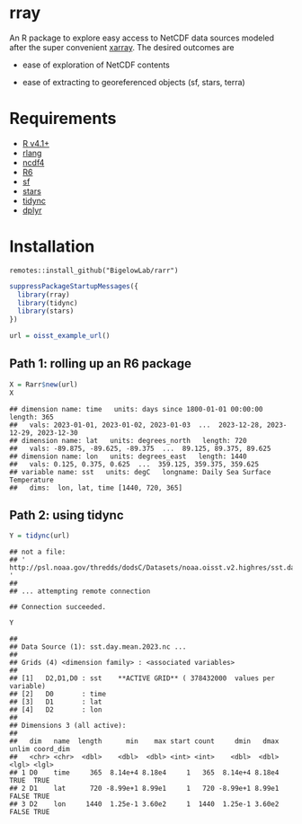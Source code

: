 rray
================

An R package to explore easy access to NetCDF data sources modeled after
the super convenient [xarray](https://xarray.dev/). The desired outcomes
are

- ease of exploration of NetCDF contents

- ease of extracting to georeferenced objects (sf, stars, terra)

# Requirements

- [R v4.1+](https://www.r-project.org/)
- [rlang](https://CRAN.R-project.org/package=rlang)
- [ncdf4](https://CRAN.R-project.org/package=ncdf4)
- [R6](https://CRAN.R-project.org/package=R6)
- [sf](https://CRAN.R-project.org/package=sf)
- [stars](https://CRAN.R-project.org/package=stars)
- [tidync](https://CRAN.R-project.org/package=tidync)
- [dplyr](https://CRAN.R-project.org/package=dplyr)

# Installation

    remotes::install_github("BigelowLab/rarr")

``` r
suppressPackageStartupMessages({
  library(rray)
  library(tidync)
  library(stars)
})

url = oisst_example_url()
```

## Path 1: rolling up an R6 package

``` r
X = Rarr$new(url)
X
```

    ## dimension name: time   units: days since 1800-01-01 00:00:00   length: 365 
    ##   vals: 2023-01-01, 2023-01-02, 2023-01-03  ...  2023-12-28, 2023-12-29, 2023-12-30 
    ## dimension name: lat   units: degrees_north   length: 720 
    ##   vals: -89.875, -89.625, -89.375  ...  89.125, 89.375, 89.625 
    ## dimension name: lon   units: degrees_east   length: 1440 
    ##   vals: 0.125, 0.375, 0.625  ...  359.125, 359.375, 359.625 
    ## variable name: sst   units: degC   longname: Daily Sea Surface Temperature 
    ##   dims:  lon, lat, time [1440, 720, 365]

## Path 2: using tidync

``` r
Y = tidync(url)
```

    ## not a file: 
    ## ' http://psl.noaa.gov/thredds/dodsC/Datasets/noaa.oisst.v2.highres/sst.day.mean.2023.nc '
    ## 
    ## ... attempting remote connection

    ## Connection succeeded.

``` r
Y
```

    ## 
    ## Data Source (1): sst.day.mean.2023.nc ...
    ## 
    ## Grids (4) <dimension family> : <associated variables> 
    ## 
    ## [1]   D2,D1,D0 : sst    **ACTIVE GRID** ( 378432000  values per variable)
    ## [2]   D0       : time
    ## [3]   D1       : lat
    ## [4]   D2       : lon
    ## 
    ## Dimensions 3 (all active): 
    ##   
    ##   dim   name  length      min    max start count     dmin   dmax unlim coord_dim 
    ##   <chr> <chr>  <dbl>    <dbl>  <dbl> <int> <int>    <dbl>  <dbl> <lgl> <lgl>     
    ## 1 D0    time     365  8.14e+4 8.18e4     1   365  8.14e+4 8.18e4 TRUE  TRUE      
    ## 2 D1    lat      720 -8.99e+1 8.99e1     1   720 -8.99e+1 8.99e1 FALSE TRUE      
    ## 3 D2    lon     1440  1.25e-1 3.60e2     1  1440  1.25e-1 3.60e2 FALSE TRUE
